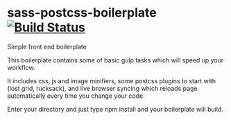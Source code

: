 # sass-postcss-boilerplate [![Build Status](https://travis-ci.org/ajvanho6/sass-postcss-boilerplate.svg?branch=master)](https://travis-ci.org/ajvanho6/sass-postcss-boilerplate)

Simple front end boilerplate

This boilerplate contains some of basic gulp tasks which will speed up your workflow. 

It includes css, js and image minifiers, some postcss plugins to start with (lost grid, rucksack), and live browser syncing which reloads page automatically every time you change your code.

Enter your directory and just type npm install and your boilerplate will build.

